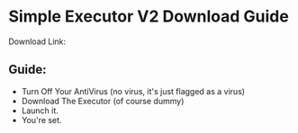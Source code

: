 # Simple Executor V2 Download Guide

Download Link:

## Guide:
- Turn Off Your AntiVirus (no virus, it's just flagged as a virus)
- Download The Executor (of course dummy)
- Launch it.
- You're set.
